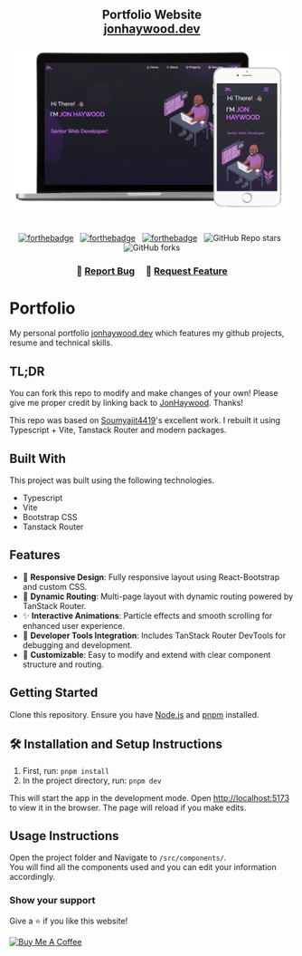 <h2 align="center">
  Portfolio Website<br/>
  <a href="https://jonhaywood.dev/" target="_blank">jonhaywood.dev</a>
</h2>
<div align="center">
  <img alt="Demo" src="./README.png" />
</div>

<br/>

<center>

[![forthebadge](https://forthebadge.com/images/badges/built-with-love.svg)](https://forthebadge.com) &nbsp;
[![forthebadge](https://forthebadge.com/images/badges/made-with-typescript.svg)](https://forthebadge.com) &nbsp;
[![forthebadge](https://forthebadge.com/images/badges/open-source.svg)](https://forthebadge.com) &nbsp;
![GitHub Repo stars](https://img.shields.io/github/stars/JonHaywood/portfolio?color=red&logo=github&style=for-the-badge) &nbsp;
![GitHub forks](https://img.shields.io/github/forks/JonHaywood/portfolio?color=red&logo=github&style=for-the-badge)

</center>

<h3 align="center">
    🔹
    <a href="https://github.com/JonHaywood/porfolio/issues">Report Bug</a> &nbsp; &nbsp;
    🔹
    <a href="https://github.com/JonHaywood/porfolio/issues">Request Feature</a>
</h3>

# Portfolio

My personal portfolio <a href="https://jonhaywood.dev/" target="_blank">jonhaywood.dev</a> which features my github projects, resume and technical skills.<br/>

## TL;DR

You can fork this repo to modify and make changes of your own! Please give me proper credit by linking back to [JonHaywood](https://github.com/soumyajit4419/porfolio). Thanks!

This repo was based on [Soumyajit4419](https://github.com/soumyajit4419/porfolio)'s excellent work. I rebuilt it using Typescript + Vite, Tanstack Router and modern packages.

## Built With

This project was built using the following technologies.

- Typescript
- Vite
- Bootstrap CSS
- Tanstack Router

## Features

- 📱 **Responsive Design**: Fully responsive layout using React-Bootstrap and custom CSS.
- 🔄 **Dynamic Routing**: Multi-page layout with dynamic routing powered by TanStack Router.
- ✨ **Interactive Animations**: Particle effects and smooth scrolling for enhanced user experience.
- 🧰 **Developer Tools Integration**: Includes TanStack Router DevTools for debugging and development.
- 🔧 **Customizable**: Easy to modify and extend with clear component structure and routing.

## Getting Started

Clone this repository. Ensure you have [Node.js](https://nodejs.org/) and [pnpm](https://pnpm.io/) installed.

## 🛠 Installation and Setup Instructions

1. First, run: `pnpm install`
2. In the project directory, run: `pnpm dev`

This will start the app in the development mode. Open [http://localhost:5173](http://localhost:5173) to view it in the browser. The page will reload if you make edits.

## Usage Instructions

Open the project folder and Navigate to `/src/components/`. <br/>
You will find all the components used and you can edit your information accordingly.

### Show your support

Give a ⭐ if you like this website!

<a href="https://www.buymeacoffee.com/jonhaywood" target="_blank"><img src="https://cdn.buymeacoffee.com/buttons/v2/default-violet.png" alt="Buy Me A Coffee" height= "60px" width= "217px" ></a>
